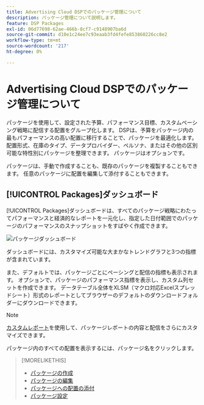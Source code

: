 ```yaml
---
title: Advertising Cloud DSPでのパッケージ管理について
description: パッケージ管理について説明します。
feature: DSP Packages
exl-id: 06d77698-62ae-466b-8cf7-c9148907ba6d
source-git-commit: d10e1c24ee7c93eaab3fd4fefe853860226cc8e2
workflow-type: tm+mt
source-wordcount: '217'
ht-degree: 0%

---
```


# Advertising Cloud DSPでのパッケージ管理について

パッケージを使用して、設定された予算、パフォーマンス目標、カスタムペーシング戦略に配信する配置をグループ化します。 DSPは、予算をパッケージ内の最もパフォーマンスの高い配置に移行することで、パッケージを最適化します。 配置形式、在庫のタイプ、データプロバイダー、ペルソナ、またはその他の区別可能な特性別にパッケージを整理できます。 パッケージはオプションです。

パッケージは、手動で作成することも、既存のパッケージを複製することもできます。 任意のパッケージに配置を編集して添付することもできます。

## [!UICONTROL Packages]ダッシュボード

[!UICONTROL Packages]ダッシュボードは、すべてのパッケージ戦略にわたってパフォーマンスと経済的なレポートを一元化し、指定した日付範囲でのパッケージのパフォーマンスのスナップショットをすばやく作成できます。

![パッケージダッシュボード](/help/dsp/assets/package-dashboard.png)

ダッシュボードには、カスタマイズ可能な大まかなトレンドグラフと3つの指標が含まれています。

また、デフォルトでは、パッケージごとにペーシングと配信の指標も表示されます。 オプションで、パッケージのパフォーマンス指標を表示し、カスタム列セットを作成できます。 データテーブル全体をXLSM（マクロ対応Excelスプレッドシート）形式のレポートとしてブラウザーのデフォルトのダウンロードフォルダーにダウンロードできます。

>[!NOTE]
>
>[カスタムレポート](/help/dsp/reports/report-about.md)を使用して、パッケージレポートの内容と配信をさらにカスタマイズできます。

パッケージ内のすべての配置を表示するには、パッケージ名をクリックします。

>[!MORELIKETHIS]
>
>* [パッケージの作成](package-create.md)
>* [パッケージの編集](package-edit.md)
>* [パッケージへの配置の添付](package-attach-placement.md)
>* [パッケージ設定](package-settings.md)

